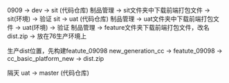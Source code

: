 0909 -> dev -> sit (代码仓库)
制品管理 -> sit文件夹中下载前端打包文件 -> sit(环境) -> 验证
sit -> uat (代码仓库)
制品管理 -> uat文件夹中下载前端打包文件 -> uat(环境) -> 验证
制品管理 -> feature文件夹下载前端打包文件，改名dist.zip -> 放在76生产环境上


生产dist位置，先构建featute_09098
new_generation_cc -> featute_09098 -> cc_basic_platform_new -> dist.zip

隔天
uat -> master (代码仓库)

